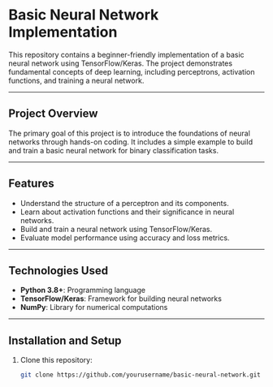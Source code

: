 # Basic Neural Network Implementation  

This repository contains a beginner-friendly implementation of a basic neural network using TensorFlow/Keras. The project demonstrates fundamental concepts of deep learning, including perceptrons, activation functions, and training a neural network.  

---

## **Project Overview**  

The primary goal of this project is to introduce the foundations of neural networks through hands-on coding. It includes a simple example to build and train a basic neural network for binary classification tasks.  

---

## **Features**  

- Understand the structure of a perceptron and its components.  
- Learn about activation functions and their significance in neural networks.  
- Build and train a neural network using TensorFlow/Keras.  
- Evaluate model performance using accuracy and loss metrics.  

---

## **Technologies Used**  

- **Python 3.8+**: Programming language  
- **TensorFlow/Keras**: Framework for building neural networks  
- **NumPy**: Library for numerical computations  

---

## **Installation and Setup**  

1. Clone this repository:  
   ```bash  
   git clone https://github.com/yourusername/basic-neural-network.git
